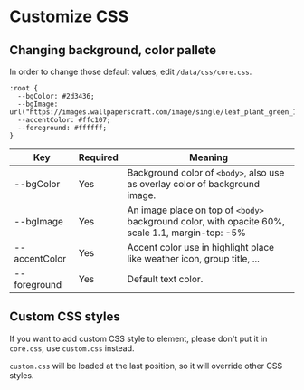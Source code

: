 # Customize CSS

## Changing background, color pallete

In order to change those default values, edit `/data/css/core.css`.

```
:root {
  --bgColor: #2d3436;
  --bgImage: url("https://images.wallpaperscraft.com/image/single/leaf_plant_green_136967_2560x1440.jpg");
  --accentColor: #ffc107;
  --foreground: #ffffff;
}
```

| Key           | Required | Meaning                                                                                          |
| ------------- | -------- | ------------------------------------------------------------------------------------------------ |
| --bgColor     | Yes      | Background color of `<body>`, also use as overlay color of background image.                     |
| --bgImage     | Yes      | An image place on top of `<body>` background color, with opacite 60%, scale 1.1, margin-top: -5% |
| --accentColor | Yes      | Accent color use in highlight place like weather icon, group title, ...                          |
| --foreground  | Yes      | Default text color.                                                                              |

## Custom CSS styles

If you want to add custom CSS style to element, please don't put it in `core.css`, use `custom.css` instead.

`custom.css` will be loaded at the last position, so it will override other CSS styles.